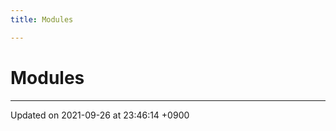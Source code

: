 ```yaml
---
title: Modules

---
```


# Modules







-------------------------------

Updated on 2021-09-26 at 23:46:14 +0900
